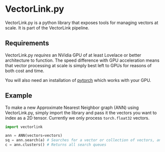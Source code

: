 # VectorLink.py

VectorLink.py is a python library that exposes tools for managing vectors at scale. It is part of the VectorLink pipeline.

## Requirements

VectorLink.py *requires* an NVidia GPU of at least Lovelace or better architecture to function. The speed difference with GPU acceleration means that vector processing at scale is simply best left to GPUs for reasons of both cost and time.

You will also need an installation of [pytorch]() which works with your GPU.

## Example

To make a new Approximate Nearest Neighbor graph (ANN) using VectorLink.py, simply import the library and pass it the vectors you want to index as a 2D tensor.  Currently we only process `torch.float32` vectors.

```python
import vectorlink

ann = ANN(vectors=vectors)
sq = ann.search(a) # Searches for a vector or collection of vectors, and returns a search queue
c = ann.clusters() # Returns all search queues
```
